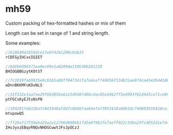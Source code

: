 mh59
====

Custom packing of hex-formatted hashes or mix of them


Length can be set in range of 1 and string length.

Some examples:
```php
//61864042b58dce1fe074262298c8ab33
rCDFGyIHCxxIGIET

//b68bb990373aa0ec09e1a0209de139b30b202219
BHIOGBBGzytKOtST

//7c1019fab9935e8c63b5a89ff847341fa7e4aaff44b56f13d631ee974ca454d5441d0b19
wDnnBKKMFuKDvNLS

//33f332e1aa7ae29f66305ba8a15d9d87d86cdac05ea962ff5e0903f82d443ce71ce86c91
ptFGCsKyEJtxNsPN

//184201feb22bafc8d18d8afdd7c0b6bfaa64efaff953418a60b3dc740603916428ce39d3
mtvpowQS

//ff29a717f59ebd29a2e12706d090bb1fd5e07983fe7aeff022c330a29fc4852d1e7d4463
IHvJyxzEBqvRNQvNHDGCwwtJFvJpOCzJ
```
